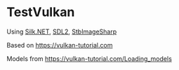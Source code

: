 # TestVulkan

Using [Silk.NET](https://github.com/dotnet/Silk.NET/), [SDL2](https://github.com/flibitijibibo/SDL2-CS), [StbImageSharp](https://github.com/StbSharp/StbImageSharp)

Based on https://vulkan-tutorial.com

Models from https://vulkan-tutorial.com/Loading_models
